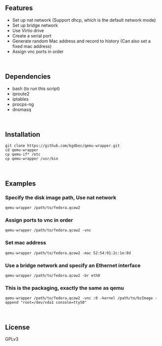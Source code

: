 ## Features
* Set up nat network (Support dhcp, which is the default network mode)
* Set up bridge network
* Use Virtio drive
* Create a serial port
* Generate random Mac address and record to history (Can also set a fixed mac address)
* Assign vnc ports in order
<br/>

## Dependencies
* bash (to run this script)
* iproute2
* iptables
* procps-ng
* dnsmasq
<br/>

## Installation
    git clone https://github.com/kgdboc/qemu-wrapper.git
    cd qemu-wrapper
    cp qemu-if* /etc
    cp qemu-wrapper /usr/bin
<br/>

## Examples
### Specify the disk image path, Use nat network
    qemu-wrapper /path/to/fedora.qcow2

### Assign ports to vnc in order
    qemu-wrapper /path/to/fedora.qcow2 -vnc

### Set mac address
    qemu-wrapper /path/to/fedora.qcow2 -mac 52:54:91:2c:1e:8d

### Use a bridge network and specify an Ethernet interface 
    qemu-wrapper /path/to/fedora.qcow2 -br eth0

### This is the packaging, exactly the same as qemu
    qemu-wrapper /path/to/fedora.qcow2 -vnc :0 -kernel /path/to/bzImage -append "root=/dev/vda1 console=ttyS0"
<br/>

## License
GPLv3
